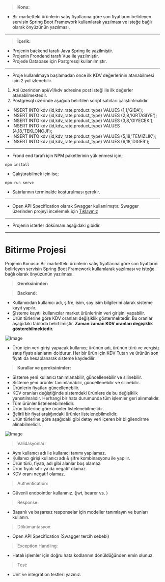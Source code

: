> **Konu:**
- Bir marketteki ürünlerin satış fiyatlarına göre son fiyatlarını belirleyen servisin Spring Boot Framework
kullanılarak yazılması ve isteğe bağlı olarak önyüzünün yazılması.
-------------------------------------------------------------------------
> **İçerik:**

- Projenin backend tarafı Java Spring ile yazilmiştir.
- Projenin Frondend tarafı Vue ile yazilmiştir.
- Projede Database için Postgresql kullanılmıştır.
-----------------------------------------------------------------------------------------
- Proje kullanılmaya başlamadan önce ilk KDV değerlerinin atanabilmesi için 2 yol izlenebilir.
1. Api üzerinden api/v1/kdv adresine post isteği ile ilk değerler atanabilmektedir.
2. Postgresql üzerinde aşağıda belirtilen script satırları çalıştırılmalıdır. 

- INSERT INTO kdv (id,kdv_rate,product_type) VALUES (1,1,'GIDA');
- INSERT INTO kdv (id,kdv_rate,product_type) VALUES (2,8,'KIRTASIYE');
- INSERT INTO kdv (id,kdv_rate,product_type) VALUES (3,8,'GIYECEK');
- INSERT INTO kdv (id,kdv_rate,product_type) VALUES (4,18,'TEKLONOJI');
- INSERT INTO kdv (id,kdv_rate,product_type) VALUES (5,18,'TEMIZLIK');
- INSERT INTO kdv (id,kdv_rate,product_type) VALUES (6,18,'DIGER');
- ---------------------------------------------------------------------------------
- Frond end tarafı için NPM paketlerinin yüklenmesi için;
```
npm install
```
- Çalıştırabilmek için ise;
 ```
npm run serve
```
- Satırlarının terminalde koşturulması gerekir.
-------------------------------------------------------------------------
- Open API Specification olarak Swagger kullanılmıştır. Swagger üzerinden projeyi incelemek için [Tıklayınız](http://localhost:8080/swagger-ui/index.html?configUrl=/v3/api-docs/swagger-config#/)

- ---------------------------------------------------------------------------------
- Projenin isterler dökümanı aşağıdaki gibidir.
- ---------------------------------------------------------------------------------












# Bitirme Projesi

Projenin Konusu:
Bir marketteki ürünlerin satış fiyatlarına göre son fiyatlarını belirleyen servisin Spring Boot Framework
kullanılarak yazılması ve isteğe bağlı olarak önyüzünün yazılması.

> **Gereksinimler:**

> **Backend:**

- Kullanıcıdan kullanıcı adı, şifre, isim, soy isim bilgilerini alarak sisteme kayıt yapılır.
- Sisteme kayıtlı kullanıcılar market ürünlerinin veri girişini yapabilir.
- Ürün türlerine göre KDV oranları değişiklik göstermektedir. Bu oranlar aşağıdaki tabloda
belirtilmiştir. __**Zaman zaman KDV oranları değişiklik gösterebilmektedir.**__

![Image](https://www.linkpicture.com/q/Untitled_395.png)


- Ürün için veri girişi yapacak kullanıcı; ürünün adı, ürünün türü ve vergisiz satış fiyatı alanlarını
doldurur. Her bir ürün için KDV Tutarı ve ürünün son fiyatı da hesaplanarak sisteme kaydedilir.
> **Kurallar ve gereksinimler:**
- Sisteme yeni kullanıcı tanımlanabilir, güncellenebilir ve silinebilir.
- Sisteme yeni ürünler tanımlanabilir, güncellenebilir ve silinebilir.
- Ürünlerin fiyatları güncellenebilir.
- KDV oranları değiştiğinde sistemdeki ürünlere de bu değişiklik yansıtılmalıdır. Herhangi bir hata
durumunda tüm işlemler geri alınmalıdır.
- Tüm ürünler listelenebilmelidir.
- Ürün türlerine göre ürünler listelenebilmelidir.
- Belirli bir fiyat aralığındaki ürünler listelenebilmelidir.
- Ürün türlerine göre aşağıdaki gibi detay veri içeren bir bilgilendirme alınabilmelidir.

![Image](https://www.linkpicture.com/q/22_57.png)

> Validasyonlar:
- Aynı kullanıcı adı ile kullanıcı tanımı yapılamaz.
- Kullanıcı girişi kullanıcı adı & şifre kombinasyonu ile yapılır.
- Ürün türü, fiyatı, adı gibi alanlar boş olamaz.
- Ürün fiyatı sıfır ya da negatif olamaz.
- KDV oranı negatif olamaz.
> Authentication:
- Güvenli endpointler kullanınız. (jwt, bearer vs. )
> Response:
- Başarılı ve başarısız responselar için modeller tanımlayın ve bunları kullanın.
> Dökümantasyon:
- Open API Specification (Swagger tercih sebebi)
> Exception Handling:
- Hatalı işlemler için doğru hata kodlarının dönüldüğünden emin olunuz.
> Test:
- Unit ve integration testleri yazınız. 
